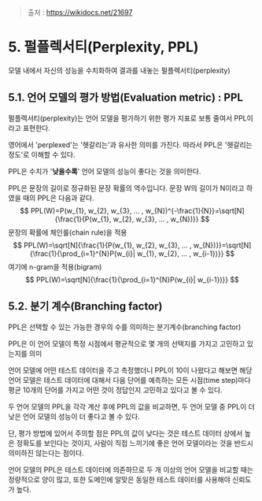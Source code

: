 > 출처 : https://wikidocs.net/21697



# 5. 펄플렉서티(Perplexity, PPL)

모델 내에서 자신의 성능을 수치화하여 결과를 내놓는 펄플렉서티(perplexity)



## 5.1. **언어 모델의 평가 방법(Evaluation metric) : PPL**

펄플렉서티(perplexity)는 언어 모델을 평가하기 위한 평가 지표로 보통 줄여서 PPL이 라고 표현한다.

영어에서 'perplexed'는 '헷갈리는'과 유사한 의미를 가진다. 따라서 PPL은 '헷갈리는 정도'로 이해할 수 있다.

PPL은 수치가 '**낮을수록**' 언어 모델의 성능이 좋다는 것을 의미한다.

PPL은 문장의 길이로 정규화된 문장 확률의 역수입니다. 문장 W의 길이가 N이라고 하였을 때의 PPL은 다음과 같다.
$$
PPL(W)=P(w_{1}, w_{2}, w_{3}, ... , w_{N})^{-\frac{1}{N}}=\sqrt[N]{\frac{1}{P(w_{1}, w_{2}, w_{3}, ... , w_{N})}}
$$
문장의 확률에 체인룰(chain rule)을 적용
$$
PPL(W)=\sqrt[N]{\frac{1}{P(w_{1}, w_{2}, w_{3}, ... , w_{N})}}=\sqrt[N]{\frac{1}{\prod_{i=1}^{N}P(w_{i}| w_{1}, w_{2}, ... , w_{i-1})}}
$$
여기에 n-gram을 적용(bigram)
$$
PPL(W)=\sqrt[N]{\frac{1}{\prod_{i=1}^{N}P(w_{i}| w_{i-1})}}
$$


## 5.2. **분기 계수(Branching factor)**

PPL은 선택할 수 있는 가능한 경우의 수를 의미하는 분기계수(branching factor)

PPL은 이 언어 모델이 특정 시점에서 평균적으로 몇 개의 선택지를 가지고 고민하고 있는지를 의미

언어 모델에 어떤 테스트 데이터을 주고 측정했더니 PPL이 10이 나왔다고 해보면 해당 언어 모델은 테스트 데이터에 대해서 다음 단어를 예측하는 모든 시점(time step)마다 평균 10개의 단어를 가지고 어떤 것이 정답인지 고민하고 있다고 볼 수 있다.

두 언어 모델의 PPL을 각각 계산 후에 PPL의 값을 비교하면, 두 언어 모델 중 PPL이 더 낮은 언어 모델의 성능이 더 좋다고 볼 수 있다.

단, 평가 방법에 있어서 주의할 점은 PPL의 값이 낮다는 것은 테스트 데이터 상에서 높은 정확도를 보인다는 것이지, 사람이 직접 느끼기에 좋은 언어 모델이라는 것을 반드시 의미하진 않는다는 점이다.

 언어 모델의 PPL은 테스트 데이터에 의존하므로 두 개 이상의 언어 모델을 비교할 때는 정량적으로 양이 많고, 또한 도메인에 알맞은 동일한 테스트 데이터를 사용해야 신뢰도가 높다.